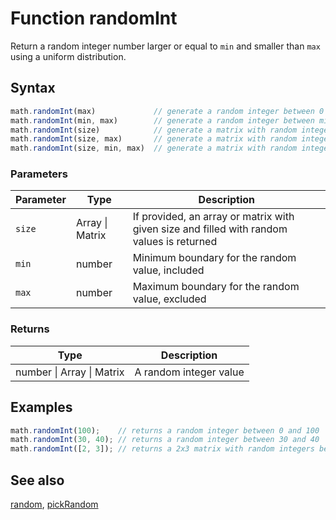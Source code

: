 # Function randomInt

Return a random integer number larger or equal to `min` and smaller than `max`
using a uniform distribution.


## Syntax

```js
math.randomInt(max)             // generate a random integer between 0 and max
math.randomInt(min, max)        // generate a random integer between min and max
math.randomInt(size)            // generate a matrix with random integer between 0 and 1
math.randomInt(size, max)       // generate a matrix with random integer between 0 and max
math.randomInt(size, min, max)  // generate a matrix with random integer between min and max
```

### Parameters

Parameter | Type | Description
--------- | ---- | -----------
`size` | Array &#124; Matrix | If provided, an array or matrix with given size and filled with random values is returned
`min` | number | Minimum boundary for the random value, included
`max` | number | Maximum boundary for the random value, excluded

### Returns

Type | Description
---- | -----------
number &#124; Array &#124; Matrix | A random integer value


## Examples

```js
math.randomInt(100);    // returns a random integer between 0 and 100
math.randomInt(30, 40); // returns a random integer between 30 and 40
math.randomInt([2, 3]); // returns a 2x3 matrix with random integers between 0 and 1
```


## See also

[random](random.md),
[pickRandom](pickRandom.md)


<!-- Note: This file is automatically generated from source code comments. Changes made in this file will be overridden. -->
